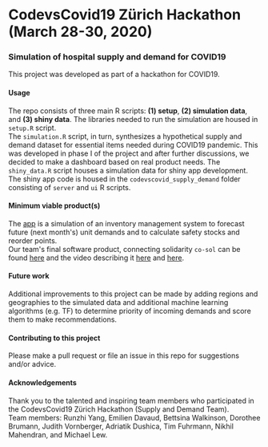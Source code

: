 # CodevsCovid19 Zürich Hackathon (March 28-30, 2020)
### Simulation of hospital supply and demand for COVID19 

This project was developed as part of a hackathon for COVID19. 

#### Usage
The repo consists of three main R scripts: **(1) setup**,  **(2) simulation data**, and **(3) shiny data**. The libraries needed to run the simulation are housed in `setup.R` script.   
The `simulation.R` script, in turn, synthesizes a hypothetical supply and demand dataset for essential items needed during COVID19 pandemic. This was developed in phase I of the project and after further discussions, we decided to make a dashboard based on real product needs. The `shiny_data.R` script houses a simulation data for shiny app development. The shiny app code is housed in the `codevscovid_supply_demand` folder consisting of `server` and `ui` R scripts. 

#### Minimum viable product(s)

The [app](https://nnabavi.shinyapps.io/codevscovid19_supply_demand/) is a simulation of an inventory management system to forecast future (next month's) unit demands and to calculate safety stocks and reorder points.  
Our team's final software product, connecting solidarity `co-sol` can be found [here](https://devpost.com/software/co-sol) and the video describing it [here](https://www.youtube.com/watch?v=92HGSBuMCHs) and [here](https://www.youtube.com/watch?v=tM-bLm9sAis).

#### Future work
Additional improvements to this project can be made by adding regions and geographies to the simulated data and additional machine learning algorithms (e.g. TF) to determine priority of incoming demands and score them to make recommendations. 

#### Contributing to this project
Please make a pull request or file an issue in this repo for suggestions and/or advice.

#### Acknowledgements
Thank you to the talented and inspiring team members who participated in the CodevsCovid19 Zürich Hackathon (Supply and Demand Team).  
Team members: Runzhi Yang, Emilien Davaud, Bettsina Walkinson, Dorothee Brumann, Judith Vornberger, Adriatik Dushica, Tim Fuhrmann, Nikhil Mahendran, and Michael Lew.  
